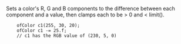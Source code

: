 Sets a color's R, G and B components to the difference between each component
and a value, then clamps each to be > 0 and < limit().

```{cpp.}
    ofColor c1(255, 30, 20);
    ofColor c1 -= 25.f;
    // c1 has the RGB value of (230, 5, 0)
```
